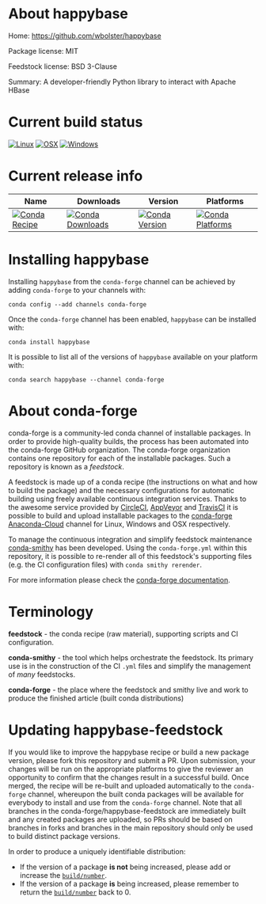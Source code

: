 About happybase
===============

Home: https://github.com/wbolster/happybase

Package license: MIT

Feedstock license: BSD 3-Clause

Summary: A developer-friendly Python library to interact with Apache HBase



Current build status
====================

[![Linux](https://img.shields.io/circleci/project/github/conda-forge/happybase-feedstock/master.svg?label=Linux)](https://circleci.com/gh/conda-forge/happybase-feedstock)
[![OSX](https://img.shields.io/travis/conda-forge/happybase-feedstock/master.svg?label=macOS)](https://travis-ci.org/conda-forge/happybase-feedstock)
[![Windows](https://img.shields.io/appveyor/ci/conda-forge/happybase-feedstock/master.svg?label=Windows)](https://ci.appveyor.com/project/conda-forge/happybase-feedstock/branch/master)

Current release info
====================

| Name | Downloads | Version | Platforms |
| --- | --- | --- | --- |
| [![Conda Recipe](https://img.shields.io/badge/recipe-happybase-green.svg)](https://anaconda.org/conda-forge/happybase) | [![Conda Downloads](https://img.shields.io/conda/dn/conda-forge/happybase.svg)](https://anaconda.org/conda-forge/happybase) | [![Conda Version](https://img.shields.io/conda/vn/conda-forge/happybase.svg)](https://anaconda.org/conda-forge/happybase) | [![Conda Platforms](https://img.shields.io/conda/pn/conda-forge/happybase.svg)](https://anaconda.org/conda-forge/happybase) |

Installing happybase
====================

Installing `happybase` from the `conda-forge` channel can be achieved by adding `conda-forge` to your channels with:

```
conda config --add channels conda-forge
```

Once the `conda-forge` channel has been enabled, `happybase` can be installed with:

```
conda install happybase
```

It is possible to list all of the versions of `happybase` available on your platform with:

```
conda search happybase --channel conda-forge
```


About conda-forge
=================

conda-forge is a community-led conda channel of installable packages.
In order to provide high-quality builds, the process has been automated into the
conda-forge GitHub organization. The conda-forge organization contains one repository
for each of the installable packages. Such a repository is known as a *feedstock*.

A feedstock is made up of a conda recipe (the instructions on what and how to build
the package) and the necessary configurations for automatic building using freely
available continuous integration services. Thanks to the awesome service provided by
[CircleCI](https://circleci.com/), [AppVeyor](https://www.appveyor.com/)
and [TravisCI](https://travis-ci.org/) it is possible to build and upload installable
packages to the [conda-forge](https://anaconda.org/conda-forge)
[Anaconda-Cloud](https://anaconda.org/) channel for Linux, Windows and OSX respectively.

To manage the continuous integration and simplify feedstock maintenance
[conda-smithy](https://github.com/conda-forge/conda-smithy) has been developed.
Using the ``conda-forge.yml`` within this repository, it is possible to re-render all of
this feedstock's supporting files (e.g. the CI configuration files) with ``conda smithy rerender``.

For more information please check the [conda-forge documentation](https://conda-forge.org/docs/).

Terminology
===========

**feedstock** - the conda recipe (raw material), supporting scripts and CI configuration.

**conda-smithy** - the tool which helps orchestrate the feedstock.
                   Its primary use is in the construction of the CI ``.yml`` files
                   and simplify the management of *many* feedstocks.

**conda-forge** - the place where the feedstock and smithy live and work to
                  produce the finished article (built conda distributions)


Updating happybase-feedstock
============================

If you would like to improve the happybase recipe or build a new
package version, please fork this repository and submit a PR. Upon submission,
your changes will be run on the appropriate platforms to give the reviewer an
opportunity to confirm that the changes result in a successful build. Once
merged, the recipe will be re-built and uploaded automatically to the
`conda-forge` channel, whereupon the built conda packages will be available for
everybody to install and use from the `conda-forge` channel.
Note that all branches in the conda-forge/happybase-feedstock are
immediately built and any created packages are uploaded, so PRs should be based
on branches in forks and branches in the main repository should only be used to
build distinct package versions.

In order to produce a uniquely identifiable distribution:
 * If the version of a package **is not** being increased, please add or increase
   the [``build/number``](https://conda.io/docs/user-guide/tasks/build-packages/define-metadata.html#build-number-and-string).
 * If the version of a package **is** being increased, please remember to return
   the [``build/number``](https://conda.io/docs/user-guide/tasks/build-packages/define-metadata.html#build-number-and-string)
   back to 0.
